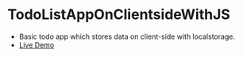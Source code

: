 # TodoListAppOnClientsideWithJS
- Basic todo app which stores data on client-side with localstorage.
- [Live Demo](https://egeyardimci.github.io/TodoListApp/)
